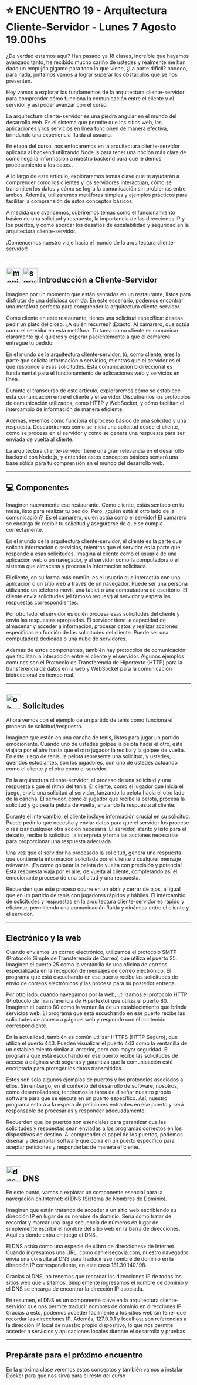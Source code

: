 # :star:  ENCUENTRO 19 - Arquitectura Cliente-Servidor - Lunes 7 Agosto  19.00hs


¿De verdad estamos aquí? Han pasado ya 18 clases, increíble que hayamos avanzado tanto, he recibido mucho cariño de ustedes y realmente me han dado un empujón gigante para todo lo que viene, ¿La parte difícil? nooooo, para nada, juntamos vamos a lograr superar los obstáculos que se nos presenten.

Hoy vamos a explorar los fundamentos de la arquitectura cliente-servidor para comprender cómo funciona la comunicación entre el cliente y el servidor y así poder avanzar con el curso.

La arquitectura cliente-servidor es una piedra angular en el mundo del desarrollo web. Es el sistema que permite que los sitios web, las aplicaciones y los servicios en línea funcionen de manera efectiva, brindando una experiencia fluida al usuario.

En etapa del curso, nos enfocaremos en la arquitectura cliente-servidor aplicada al backend utilizando Node.js para tener una noción más clara de como llega la información a nuestro backend para que le demos procesamiento a los datos..

A lo largo de este artículo, exploraremos temas clave que te ayudarán a comprender cómo los clientes y los servidores interactúan, cómo se transmiten los datos y cómo se logra la comunicación sin problemas entre ambos. Además, utilizaremos metáforas simples y ejemplos prácticos para facilitar la comprensión de estos conceptos básicos.

A medida que avancemos, cubriremos temas como el funcionamiento básico de una solicitud y respuesta, la importancia de las direcciones IP y los puertos, y cómo abordar los desafíos de escalabilidad y seguridad en la arquitectura cliente-servidor.

¡Comencemos nuestro viaje hacia el mundo de la arquitectura cliente-servidor!

---

## <img width="40" height="40" src="https://img.icons8.com/officel/40/monitor.png" alt="monitor"/> <img width="40" height="40" src="https://img.icons8.com/stickers/40/server-shutdown.png" alt="server-shutdown"/>  Introducción a Cliente-Servidor

Imaginen por un momento que están sentados en un restaurante, listos para disfrutar de una deliciosa comida. En este escenario, podemos encontrar una metáfora perfecta para comprender la arquitectura cliente-servidor.

Como cliente en este restaurante, tienes una solicitud específica: deseas pedir un plato delicioso. ¿A quién recurres? ¡Exacto! Al camarero, que actúa como el servidor en esta metáfora. Tu tarea como cliente es comunicar claramente qué quieres y esperar pacientemente a que el camarero entregue tu pedido.

En el mundo de la arquitectura cliente-servidor, tú, como cliente, eres la parte que solicita información o servicios, mientras que el servidor es el que responde a esas solicitudes. Esta comunicación bidireccional es fundamental para el funcionamiento de aplicaciones web y servicios en línea.

Durante el transcurso de este artículo, exploraremos cómo se establece esta comunicación entre el cliente y el servidor. Discutiremos los protocolos de comunicación utilizados, como HTTP y WebSocket, y cómo facilitan el intercambio de información de manera eficiente.

Además, veremos cómo funciona el proceso básico de una solicitud y una respuesta. Descubriremos cómo se inicia una solicitud desde el cliente, cómo se procesa en el servidor y cómo se genera una respuesta para ser enviada de vuelta al cliente.

La arquitectura cliente-servidor tiene una gran relevancia en el desarrollo backend con Node.js, y entender estos conceptos básicos sentará una base sólida para tu comprensión en el mundo del desarrollo web.

---

## :computer: Componentes


Imaginen nuevamente ese restaurante. Como cliente, estás sentado en tu mesa, listo para realizar tu pedido. Pero, ¿quién está al otro lado de la comunicación? ¡Es el camarero, quien actúa como el servidor! El camarero se encarga de recibir tu solicitud y asegurarse de que se cumpla correctamente.

En el mundo de la arquitectura cliente-servidor, el cliente es la parte que solicita información o servicios, mientras que el servidor es la parte que responde a esas solicitudes. Imagina al cliente como el usuario de una aplicación web o un navegador, y al servidor como la computadora o el sistema que almacena y procesa la información solicitada.

El cliente, en su forma más común, es el usuario que interactúa con una aplicación o un sitio web a través de un navegador. Puede ser una persona utilizando un teléfono móvil, una tablet o una computadora de escritorio. El cliente envía solicitudes (el famoso request) al servidor y espera las respuestas correspondientes.

Por otro lado, el servidor es quién procesa esas solicitudes del cliente y envía las respuestas apropiadas. El servidor tiene la capacidad de almacenar y acceder a información, procesar datos y realizar acciones específicas en función de las solicitudes del cliente. Puede ser una computadora dedicada o una nube de servidores.

Además de estos componentes, también hay protocolos de comunicación que facilitan la interacción entre el cliente y el servidor. Algunos ejemplos comunes son el Protocolo de Transferencia de Hipertexto (HTTP) para la transferencia de datos en la web y WebSocket para la comunicación bidireccional en tiempo real.

---

## <img width="40" height="40" src="https://img.icons8.com/color/40/ok--v1.png" alt="ok--v1"/> Solicitudes


Ahora vemos con el ejemplo de un partido de tenis como funciona el proceso de solicitud/respuesta.

Imaginen que están en una cancha de tenis, listos para jugar un partido emocionante. Cuando uno de ustedes golpee la pelota hacia el otro, esta viajará por el aire hasta que el otro jugador la reciba y la golpee de vuelta. En este juego de tenis, la pelota representa una solicitud, y ustedes, queridos estudiantes, son los jugadores, con uno de ustedes actuando como el cliente y el otro como el servidor.

En la arquitectura cliente-servidor, el proceso de una solicitud y una respuesta sigue el ritmo del tenis. El cliente, como el jugador que inicia el juego, envía una solicitud al servidor, lanzando la pelota hacia el otro lado de la cancha. El servidor, como el jugador que recibe la pelota, procesa la solicitud y golpea la pelota de vuelta, enviando la respuesta al cliente.

Durante el intercambio, el cliente incluye información crucial en su solicitud. Puede pedir lo que necesita y enviar datos para que el servidor los procese o realizar cualquier otra acción necesaria. El servidor, atento y listo para el desafío, recibe la solicitud, la interpreta y toma las acciones necesarias para proporcionar una respuesta adecuada.

Una vez que el servidor ha procesado la solicitud, genera una respuesta que contiene la información solicitada por el cliente o cualquier mensaje relevante. ¡Es como golpear la pelota de vuelta con precisión y potencia! Esta respuesta viaja por el aire, de vuelta al cliente, completando así el emocionante proceso de una solicitud y una respuesta.

Recuerden que este proceso ocurre en un abrir y cerrar de ojos, al igual que en un partido de tenis con jugadores rápidos y hábiles. El intercambio de solicitudes y respuestas en la arquitectura cliente-servidor es rápido y eficiente, permitiendo una comunicación fluida y dinámica entre el cliente y el servidor.

---

## Electrónico y la web

Cuando enviamos un correo electrónico, utilizamos el protocolo SMTP (Protocolo Simple de Transferencia de Correo) que utiliza el puerto 25. Imaginen el puerto 25 como la ventanilla de una oficina de correos especializada en la recepción de mensajes de correo electrónico. El programa que está escuchando en ese puerto recibe las solicitudes de envío de correos electrónicos y las procesa para su posterior entrega.

Por otro lado, cuando navegamos por la web, utilizamos el protocolo HTTP (Protocolo de Transferencia de Hipertexto) que utiliza el puerto 80. Imaginen el puerto 80 como la ventanilla de un establecimiento que brinda servicios web. El programa que está escuchando en ese puerto recibe las solicitudes de acceso a páginas web y responde con el contenido correspondiente.


En la actualidad, también es común utilizar HTTPS (HTTP Seguro), que utiliza el puerto 443. Pueden visualizar el puerto 443 como la ventanilla de un establecimiento similar al anterior, pero con mayor seguridad. El programa que está escuchando en ese puerto recibe las solicitudes de acceso a páginas web seguras y garantiza que la comunicación esté encriptada para proteger los datos transmitidos.

Estos son solo algunos ejemplos de puertos y los protocolos asociados a ellos. Sin embargo, en el contexto del desarrollo de software, nosotros, como desarrolladores, tendremos la tarea de diseñar nuestro propio software para que se ejecute en un puerto específico. Así, nuestro programa estará a la espera de peticiones entrantes en ese puerto y será responsable de procesarlas y responder adecuadamente.

Recuerden que los puertos son esenciales para garantizar que las solicitudes y respuestas sean enviadas a los programas correctos en los dispositivos de destino. Al comprender el papel de los puertos, podemos diseñar y desarrollar software que corra en un puerto específico para aceptar peticiones y responderlas de manera eficiente.

---

## <img width="40" height="40" src="https://img.icons8.com/officel/40/dns.png" alt="dns"/> DNS 

En este punto, vamos a explorar un componente esencial para la navegación en Internet: el DNS (Sistema de Nombres de Dominio).

Imaginen que están tratando de acceder a un sitio web escribiendo su dirección IP en lugar de su nombre de dominio. Sería como tratar de recordar y marcar una larga secuencia de números en lugar de simplemente escribir el nombre del sitio web en la barra de direcciones. Aquí es donde entra en juego el DNS.

El DNS actúa como una especie de «libro de direcciones» de Internet. Cuando ingresamos una URL, como danielsegovia.com, nuestro navegador envía una consulta al DNS para traducir ese nombre de dominio en la dirección IP correspondiente, en este caso 181.30.140.198.

Gracias al DNS, no tenemos que recordar las direcciones IP de todos los sitios web que visitamos. Simplemente ingresamos el nombre de dominio y el DNS se encarga de encontrar la dirección IP asociada.

En resumen, el DNS es un componente clave en la arquitectura cliente-servidor que nos permite traducir nombres de dominio en direcciones IP. Gracias a esto, podemos acceder fácilmente a los sitios web sin tener que recordar las direcciones IP. Además, 127.0.0.1 y localhost son referencias a la dirección IP local de nuestro propio dispositivo, lo que nos permite acceder a servicios y aplicaciones locales durante el desarrollo y pruebas.

---

## Prepárate para el próximo encuentro

En la próxima clase veremos estos conceptos y también vamos a instalar Docker para que nos sirva para el resto del curso
